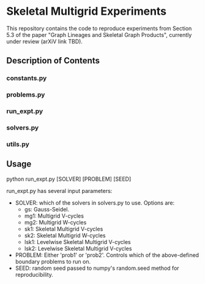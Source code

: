 # Skeletal Multigrid Experiments
This repository contains the code to reproduce experiments from Section 5.3 of the paper "Graph Lineages and Skeletal Graph Products", currently under review (arXiV link TBD).

## Description of Contents

### constants.py
### problems.py
### run_expt.py
### solvers.py
### utils.py

## Usage

 python run_expt.py [SOLVER] [PROBLEM] [SEED]

run_expt.py has several input parameters:
- SOLVER: which of the solvers in solvers.py to use. Options are:
    - gs: Gauss-Seidel.
    - mg1: Multigrid V-cycles
    - mg2: Multigrid W-cycles
    - sk1: Skeletal Multigrid V-cycles
    - sk2: Skeletal Multigrid W-cycles
    - lsk1: Levelwise Skeletal Multigrid V-cycles
    - lsk2: Levelwise Skeletal Multigrid V-cycles
- PROBLEM: Either 'prob1' or 'prob2'. Controls which of the above-defined boundary problems to run on.
- SEED: random seed passed to numpy's random.seed method for reproducibility. 
